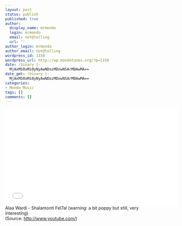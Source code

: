 ```yaml
---
layout: post
status: publish
published: true
author:
  display_name: mrmondo
  login: mrmondo
  email: not@telling
  url: ''
author_login: mrmondo
author_email: not@telling
wordpress_id: 1158
wordpress_url: http://wp.mondotunes.org/?p=1158
date: !binary |-
  MjAxMS0xMi0yNyAwNDozMDowNSArMDAwMA==
date_gmt: !binary |-
  MjAxMS0xMi0yNyAwNDozMDowNSArMDAwMA==
categories:
- Mondo Music
tags: []
comments: []
---
```

<iframe width="560" height="315" src="//www.youtube.com/embed/RAzaeISSRPw" frameborder="0"> </iframe>
Alaa Wardi - Shalamonti Fel7al (warning: a bit poppy but still, very interesting)
<div class="attribution">(<span>Source:</span> <a href="http://www.youtube.com/">http://www.youtube.com/</a>)</div>
